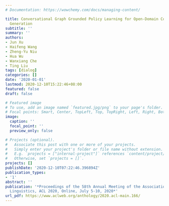 ```yaml
---
# Documentation: https://wowchemy.com/docs/managing-content/

title: Conversational Graph Grounded Policy Learning for Open-Domain Conversation
  Generation
subtitle: ''
summary: ''
authors:
- Jun Xu
- Haifeng Wang
- Zheng-Yu Niu
- Hua Wu
- Wanxiang Che
- Ting Liu
tags: [dialog]
categories: []
date: '2020-01-01'
lastmod: 2020-12-10T15:22:46+08:00
featured: false
draft: false

# Featured image
# To use, add an image named `featured.jpg/png` to your page's folder.
# Focal points: Smart, Center, TopLeft, Top, TopRight, Left, Right, BottomLeft, Bottom, BottomRight.
image:
  caption: ''
  focal_point: ''
  preview_only: false

# Projects (optional).
#   Associate this post with one or more of your projects.
#   Simply enter your project's folder or file name without extension.
#   E.g. `projects = ["internal-project"]` references `content/project/deep-learning/index.md`.
#   Otherwise, set `projects = []`.
projects: []
publishDate: '2020-12-10T07:22:46.396894Z'
publication_types:
- '1'
abstract: ''
publication: '*Proceedings of the 58th Annual Meeting of the Association for Computational
  Linguistics, ACL 2020, Online, July 5-10, 2020*'
url_pdf: https://www.aclweb.org/anthology/2020.acl-main.166/
---
```

